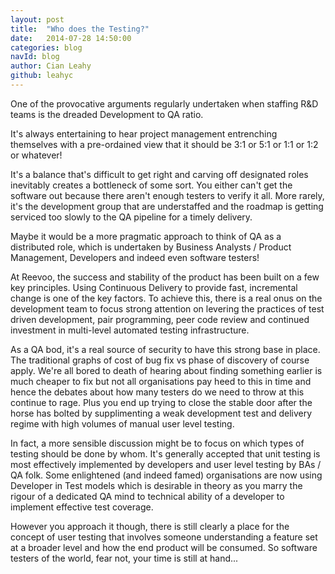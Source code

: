 ```yaml
---
layout: post
title:  "Who does the Testing?"
date:   2014-07-28 14:50:00
categories: blog
navId: blog
author: Cian Leahy
github: leahyc
---
```


One of the provocative arguments regularly undertaken when staffing R&D teams is the dreaded Development to QA ratio.

It's always entertaining to hear project management entrenching themselves with a pre-ordained view that it should be 3:1 or 5:1 or 1:1 or 1:2 or whatever!

It's a balance that's difficult to get right and carving off designated roles inevitably creates a bottleneck of some sort. You either can't get the software out because there aren't enough testers to verify it all. More rarely, it's the development group that are understaffed and the roadmap is getting serviced too slowly to the QA pipeline for a timely delivery.

Maybe it would be a more pragmatic approach to think of QA as a distributed role, which is undertaken by Business Analysts / Product Management, Developers and indeed even software testers!

At Reevoo, the success and stability of the product has been built on a few key principles. Using Continuous Delivery to provide fast, incremental change is one of the key factors. To achieve this, there is a real onus on the development team to focus strong attention on levering the practices of test driven development, pair programming, peer code review and continued investment in multi-level automated testing infrastructure.

As a QA bod, it's a real source of security to have this strong base in place.
The traditional graphs of cost of bug fix vs phase of discovery of course apply. We're all bored to death of hearing about finding something earlier is much cheaper to fix but not all organisations pay heed to this in time and hence the debates about how many testers do we need to throw at this continue to rage. Plus you end up trying to close the stable door after the horse has bolted by supplimenting a weak development test and delivery regime with high volumes of manual user level testing.

In fact, a more sensible discussion might be to focus on which types of testing should be done by whom. It's generally accepted that unit testing is most effectively implemented by developers and user level testing by BAs / QA folk. Some enlightened (and indeed famed) organisations are now using Developer in Test models which is desirable in theory as you marry the rigour of a dedicated QA mind to technical ability of a developer to implement effective test coverage.

However you approach it though, there is still clearly a place for the concept of user testing that involves someone understanding a feature set at a broader level and how the end product will be consumed. So software testers of the world, fear not, your time is still at hand...



